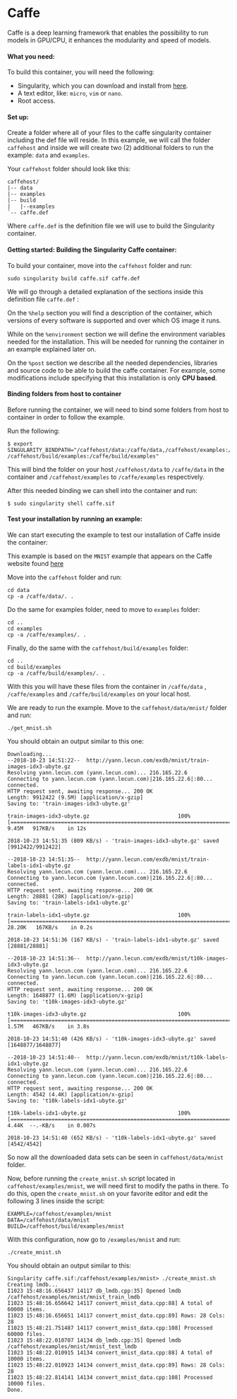# Caffe

Caffe is a deep learning framework that enables the possibility to run models in GPU/CPU, it enhances the modularity and speed of models.

#### What you need:

To build this container, you will need the following:

 - Singularity, which you can download and install from [here](https://github.com/sylabs/singularity).
 - A text editor, like: `micro`, `vim` or `nano`.
 - Root access.

#### Set up:

Create a folder where all of your files to the caffe singularity container including the def file will reside. In this example, we will call the folder `caffehost` and inside we will create two (2) additional folders to run the example: `data` and `examples`.

Your `caffehost` folder should look like this:

```
caffehost/
|-- data
|-- examples
|-- build
|   |--examples
`-- caffe.def
```
Where `caffe.def` is the definition file we will use to build the Singularity container.

#### Getting started: Building the Singularity Caffe container:

To build your container, move into the `caffehost` folder and run:

```
sudo singularity build caffe.sif caffe.def
```

We will go through a detailed explanation of the sections inside this definition file `caffe.def` :

On the `%help` section you will find a description of the container, which versions of every software is supported and over which OS image it runs.

While on the `%environment` section we will define the environment variables needed for the installation. This will be needed for running the container in an example explained later on.

On the `%post` section we describe all the needed dependencies, libraries and source code to be able to build the caffe container. For example, some modifications include specifying that this installation is only **CPU based**.

#### Binding folders from host to container

Before running the container, we will need to bind some folders from host to container in order to follow the example.

Run the following:

```
$ export SINGULARITY_BINDPATH="/caffehost/data:/caffe/data,/caffehost/examples:/caffe/examples, /caffehost/build/examples:/caffe/build/examples"
```

This will bind the folder on your host `/caffehost/data` to `/caffe/data` in the container and `/caffehost/examples` to `/caffe/examples` respectively.

After this needed binding we can shell into the container and run:

```
$ sudo singularity shell caffe.sif
```

#### Test your installation by running an example:

We can start executing the example to test our installation of Caffe inside the container:

This example is based on the `MNIST` example that appears on the Caffe website found [here](http://caffe.berkeleyvision.org/gathered/examples/mnist.html)

Move into the `caffehost` folder and run:

```
cd data
cp -a /caffe/data/. .
```

Do the same for examples folder, need to move to `examples` folder:

```
cd ..
cd examples
cp -a /caffe/examples/. .
```

Finally, do the same with the `caffehost/build/examples` folder:

```
cd ..
cd build/examples
cp -a /caffe/build/examples/. .
```

With this you will have these files from the container in `/caffe/data` , `/caffe/examples` and `/caffe/build/examples` on your local host.

We are ready to run the example. Move to the `caffehost/data/mnist/` folder and run:

```
./get_mnist.sh
```

You should obtain an output similar to this one:

```
Downloading...
--2018-10-23 14:51:22--  http://yann.lecun.com/exdb/mnist/train-images-idx3-ubyte.gz
Resolving yann.lecun.com (yann.lecun.com)... 216.165.22.6
Connecting to yann.lecun.com (yann.lecun.com)|216.165.22.6|:80... connected.
HTTP request sent, awaiting response... 200 OK
Length: 9912422 (9.5M) [application/x-gzip]
Saving to: 'train-images-idx3-ubyte.gz'

train-images-idx3-ubyte.gz                            100%[======================================================================================================================>]   9.45M   917KB/s    in 12s     

2018-10-23 14:51:35 (809 KB/s) - 'train-images-idx3-ubyte.gz' saved [9912422/9912422]

--2018-10-23 14:51:35--  http://yann.lecun.com/exdb/mnist/train-labels-idx1-ubyte.gz
Resolving yann.lecun.com (yann.lecun.com)... 216.165.22.6
Connecting to yann.lecun.com (yann.lecun.com)|216.165.22.6|:80... connected.
HTTP request sent, awaiting response... 200 OK
Length: 28881 (28K) [application/x-gzip]
Saving to: 'train-labels-idx1-ubyte.gz'

train-labels-idx1-ubyte.gz                            100%[======================================================================================================================>]  28.20K   167KB/s    in 0.2s    

2018-10-23 14:51:36 (167 KB/s) - 'train-labels-idx1-ubyte.gz' saved [28881/28881]

--2018-10-23 14:51:36--  http://yann.lecun.com/exdb/mnist/t10k-images-idx3-ubyte.gz
Resolving yann.lecun.com (yann.lecun.com)... 216.165.22.6
Connecting to yann.lecun.com (yann.lecun.com)|216.165.22.6|:80... connected.
HTTP request sent, awaiting response... 200 OK
Length: 1648877 (1.6M) [application/x-gzip]
Saving to: 't10k-images-idx3-ubyte.gz'

t10k-images-idx3-ubyte.gz                             100%[======================================================================================================================>]   1.57M   467KB/s    in 3.8s    

2018-10-23 14:51:40 (426 KB/s) - 't10k-images-idx3-ubyte.gz' saved [1648877/1648877]

--2018-10-23 14:51:40--  http://yann.lecun.com/exdb/mnist/t10k-labels-idx1-ubyte.gz
Resolving yann.lecun.com (yann.lecun.com)... 216.165.22.6
Connecting to yann.lecun.com (yann.lecun.com)|216.165.22.6|:80... connected.
HTTP request sent, awaiting response... 200 OK
Length: 4542 (4.4K) [application/x-gzip]
Saving to: 't10k-labels-idx1-ubyte.gz'

t10k-labels-idx1-ubyte.gz                             100%[======================================================================================================================>]   4.44K  --.-KB/s    in 0.007s  

2018-10-23 14:51:40 (652 KB/s) - 't10k-labels-idx1-ubyte.gz' saved [4542/4542]

```

So now all the downloaded data sets can be seen in `caffehost/data/mnist` folder.

Now, before running the `create_mnist.sh` script located in `caffehost/examples/mnist`, we will need first to modify the paths in there. To do this, open the `create_mnist.sh` on your favorite editor and edit the following 3 lines inside the script:

```
EXAMPLE=/caffehost/examples/mnist
DATA=/caffehost/data/mnist
BUILD=/caffehost/build/examples/mnist
```

With this configuration, now go to `/examples/mnist` and run:

```
./create_mnist.sh
```
 You should obtain an output similar to this:

 ```
 Singularity caffe.sif:/caffehost/examples/mnist> ./create_mnist.sh
 Creating lmdb...
 I1023 15:48:16.656437 14117 db_lmdb.cpp:35] Opened lmdb /caffehost/examples/mnist/mnist_train_lmdb
 I1023 15:48:16.656642 14117 convert_mnist_data.cpp:88] A total of 60000 items.
 I1023 15:48:16.656651 14117 convert_mnist_data.cpp:89] Rows: 28 Cols: 28
 I1023 15:48:21.751487 14117 convert_mnist_data.cpp:108] Processed 60000 files.
 I1023 15:48:22.010707 14134 db_lmdb.cpp:35] Opened lmdb /caffehost/examples/mnist/mnist_test_lmdb
 I1023 15:48:22.010915 14134 convert_mnist_data.cpp:88] A total of 10000 items.
 I1023 15:48:22.010923 14134 convert_mnist_data.cpp:89] Rows: 28 Cols: 28
 I1023 15:48:22.814141 14134 convert_mnist_data.cpp:108] Processed 10000 files.
 Done.
 ```
